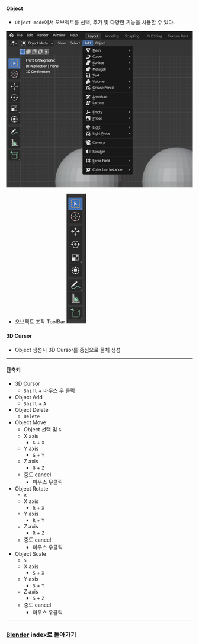 #### Object
- `Object mode`에서 오브젝트를 선택, 추가 및 다양한 기능을 사용할 수 있다.

![](../../../Stuff/Image/AOR/Blender/Pasted%20image%2020230929004933.png)

- 오브젝트 조작 ToolBar
![](../../../Stuff/Image/AOR/Blender/Pasted%20image%2020230929010846.png)

#### 3D Cursor
- Object 생성시 3D Cursor를 중심으로 물체 생성
---
#### 단축키
- 3D Cursor
	- `Shift` + 마우스 우 클릭
- Object Add
	- `Shift` + `A`
- Object Delete
	- `Delete`
- Object Move
	- Object 선택 및 `G`
	- X axis
		- `G` + `X`
	- Y axis
		- `G` + `Y`
	- Z axis
		- `G` + `Z`
	- 중도 cancel
		- 마우스 우클릭
- Object Rotate
	- `R`
	- X axis
		- `R` + `X`
	- Y axis
		- `R` + `Y`
	- Z axis
		- `R` + `Z`
	- 중도 cancel
		- 마우스 우클릭
- Object Scale
	- `S`
	- X axis
		- `S` + `X`
	- Y axis
		- `S` + `Y`
	- Z axis
		- `S` + `Z`
	- 중도 cancel
		- 마우스 우클릭
---
### [Blender](../../Dev-Index/Blender.md) index로 돌아가기